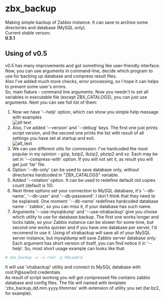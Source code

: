 # zbx_backup
Making simple backup of Zabbix instance. It can save to archive some directories and database (MySQL only).  
Current stable verson:  
<b>0.5.1</b>  

## Using of v0.5
v0.5 has many improvements and got something like user-friendly interface.  
Now, you can use arguments in command-line, decide which program to use for backing up database and compress result files.  
Also I've added much more checks, error processing, so I hope it can helps to prevent some user's errors.  
So, main fiature - command line arguments. Now you needn't to set all variables in executable file (except ZBX_CATALOGS), you can just use arguments. Next you can see full list of them:  
1. Now we have '--help' option, which can show you simple help message with examples  
![alt text](https://pp.userapi.com/c834104/v834104412/247a7/IDpZFtrFwmo.jpg)  
2. Also, I've added '--version' and '--debug' keys. The first one just prints script version, and the second one prints the list with result of all settings you have set at startup and exit.  
![alt_text](https://pp.userapi.com/c834104/v834104412/2479e/oVe0ybMtguw.jpg)  
3. We can use different utils for comression. I've hardcoded the most popular in my opinion - gzip, bzip2, lbzip2, pbzip2 and xz. Each may be set in '--compress-with' option. If you will not set it, as result you will get just 'tar' file.  
4. Option '--db-only' can be used to save database only, without directories hardcoded in "ZBX_CATALOGS" variable.  
5. Added '--rotation' option. It can be used to redefine default old copies count (default is 10).  
6. Next three options set your connection to MySQL database, it's '--db-name', '--db-user' and '--db-password'. I don't think that they need to be explained. One moment: '--db-name' redefines hardcoded database name - 'zabbix', so you can miss it, if your database has such name.  
7. Arguments '--use-mysqldump' and '--use-xtrabackup' give you choise which utility to use for database backup. The first one works longer and locks table, so your Zabbix instance can be slower for some time, but second one works quicker and if you have one database per server, I'd recomend to use it. Using of xtrabackup will save all of your MySQL server instance, but mysqldump will save Zabbix server database only.  
Each argument has short version of itself, you can find notice it in '--help'. So, most short usage example can looks like that:  
```bash
# zbx_backup -x -u root -p P@ssw0rd
```
It will use 'xtrabackup' utility and connect to MySQL database with root:P@ssw0rd credentials.  
As result of script working you will got compressed file contains zabbix database and config files. The file will named with template 'zbx_backup_dd.mm.yyyy.hhmmss' with extension of utility you set (tar.bz2, for example).
